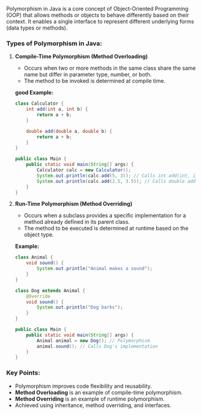 Polymorphism in Java is a core concept of Object-Oriented Programming (OOP) that allows methods or objects to behave differently based on their context. It enables a single interface to represent different underlying forms (data types or methods).

### Types of Polymorphism in Java:

1. **Compile-Time Polymorphism (Method Overloading)**

   - Occurs when two or more methods in the same class share the same name but differ in parameter type, number, or both.
   - The method to be invoked is determined at compile time.

   **good Example:**

   ```java
   class Calculator {
       int add(int a, int b) {
           return a + b;
       }

       double add(double a, double b) {
           return a + b;
       }
   }

   public class Main {
       public static void main(String[] args) {
           Calculator calc = new Calculator();
           System.out.println(calc.add(5, 3)); // Calls int add(int, int)
           System.out.println(calc.add(2.5, 3.5)); // Calls double add(double, double)
       }
   }
   ```

2. **Run-Time Polymorphism (Method Overriding)**

   - Occurs when a subclass provides a specific implementation for a method already defined in its parent class.
   - The method to be executed is determined at runtime based on the object type.

   **Example:**

   ```java
   class Animal {
       void sound() {
           System.out.println("Animal makes a sound");
       }
   }

   class Dog extends Animal {
       @Override
       void sound() {
           System.out.println("Dog barks");
       }
   }

   public class Main {
       public static void main(String[] args) {
           Animal animal = new Dog(); // Polymorphism
           animal.sound(); // Calls Dog's implementation
       }
   }
   ```

### Key Points:

- Polymorphism improves code flexibility and reusability.
- **Method Overloading** is an example of compile-time polymorphism.
- **Method Overriding** is an example of runtime polymorphism.
- Achieved using inheritance, method overriding, and interfaces.
